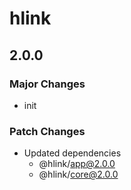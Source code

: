# hlink

## 2.0.0

### Major Changes

- init

### Patch Changes

- Updated dependencies
  - @hlink/app@2.0.0
  - @hlink/core@2.0.0
